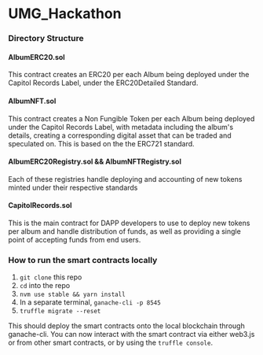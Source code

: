 # UMG_Hackathon

### Directory Structure

#### AlbumERC20.sol
This contract creates an ERC20 per each Album being deployed under the Capitol Records Label, under the ERC20Detailed Standard.

#### AlbumNFT.sol
This contract creates a Non Fungible Token per each Album being deployed under the Capitol Records Label, with metadata including the album's details, creating a corresponding digital asset that can be traded and speculated on. This is based on the the ERC721 standard.

#### AlbumERC20Registry.sol && AlbumNFTRegistry.sol
Each of these registries handle deploying and accounting of new tokens minted under their respective standards

#### CapitolRecords.sol
This is the main contract for DAPP developers to use to deploy new tokens per album and handle distribution of funds, as well as providing a single point of accepting funds from end users.

### How to run the smart contracts locally
1. `git clone` this repo
2. `cd` into the repo
3. `nvm use stable && yarn install`
4. In a separate terminal, `ganache-cli -p 8545`
5. `truffle migrate --reset`

This should deploy the smart contracts onto the local blockchain through ganache-cli. You can now interact with the smart contract via either web3.js or from other smart contracts, or by using the `truffle console`.
